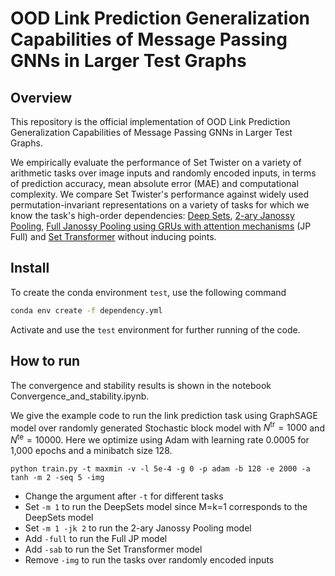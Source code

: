 # OOD Link Prediction Generalization Capabilities of Message Passing GNNs in Larger Test Graphs

## Overview

This repository is the official implementation of OOD Link Prediction Generalization Capabilities of Message Passing GNNs in Larger Test Graphs.

We empirically evaluate the performance of Set Twister on a variety of arithmetic tasks over image inputs and randomly encoded inputs, in terms of prediction accuracy, mean absolute error (MAE) and computational complexity. We compare Set Twister's performance against widely used permutation-invariant representations on a variety of tasks for which we know the task's high-order dependencies: [Deep Sets](https://github.com/manzilzaheer/DeepSets), [2-ary Janossy Pooling](https://github.com/PurdueMINDS/JanossyPooling), [Full Janossy Pooling using GRUs with attention mechanisms](https://github.com/PurdueMINDS/HATS) (JP Full) and [Set Transformer](https://github.com/juho-lee/set_transformer) without inducing points.

## Install

To create the conda environment `test`, use the following command

```bash
conda env create -f dependency.yml
```

Activate and use the `test` environment for further running of the code.
 
 ## How to run
 
 The convergence and stability results is shown in the notebook Convergence_and_stability.ipynb.
 
 We give the example code to run the link prediction task using GraphSAGE model over randomly generated Stochastic block model with $N^\text{tr}=1000$ and $N^\text{te}=10000$. Here we optimize using Adam with learning rate 0.0005 for 1,000 epochs and a minibatch size 128.
 ```train
 python train.py -t maxmin -v -l 5e-4 -g 0 -p adam -b 128 -e 2000 -a tanh -m 2 -seq 5 -img
 ```
 * Change the argument after `-t` for different tasks
 * Set `-m 1` to run the DeepSets model since M=k=1 corresponds to the DeepSets model
 * Set `-m 1 -jk 2` to run the 2-ary Janossy Pooling model
 * Add `-full` to run the Full JP model
 * Add `-sab` to run the Set Transformer model
 * Remove `-img` to run the tasks over randomly encoded inputs
